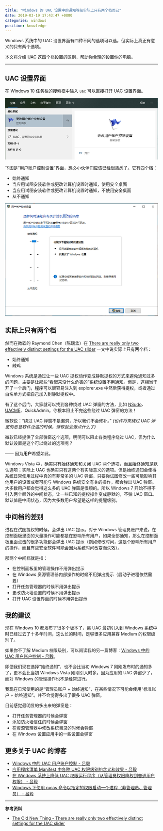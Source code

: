 ```yaml
---
title: "Windows 的 UAC 设置中的通知等级实际上只有两个档而已"
date: 2019-03-19 17:43:47 +0800
categories: windows
position: knowledge
---
```


Windows 系统中的 UAC 设置界面有四种不同的选项可以选，但实际上真正有意义的只有两个选项。

本文将介绍 UAC 这四个档设置的区别，帮助你合理的设置你的电脑。

---

## UAC 设置界面

在 Windows 10 任务栏的搜索框中输入 `uac` 可以直接打开 UAC 设置界面。

![搜索“更改用户账户控制设置”](/static/posts/2019-03-19-16-40-47.png)

下图是“用户账户控制设置”界面，想必小伙伴们应该已经很熟悉了。它有四个档：

- 始终通知
- 当应用试图安装软件或更改计算机设置时通知，使用安全桌面
- 当应用试图安装软件或更改计算机设置时通知，不使用安全桌面
- 从不通知

![用户账户控制设置](/static/posts/2019-03-17-18-42-26.png)

## 实际上只有两个档

然而在微软的 Raymond Chen（陈瑞孟）在 [There are really only two effectively distinct settings for the UAC slider](https://devblogs.microsoft.com/oldnewthing/?p=94105) 一文中说实际上只有两个档：

- 始终通知
- 辣鸡

Windows 系统是通过让一些 UAC 提权动作变成静默提权的方式来避免通知过多的问题，主要是让那些“看起来没什么危害的”系统设置不用通知。但是，这相当于开了一个后门，程序可以很容易注入到 explorer.exe 中然后获得提权，或者通过白名单方式把自己加入到静默提权中。

有了这个后门，大家就可以找到各种绕过 UAC 弹窗的方法，比如 [NSudo](https://github.com/M2Team/NSudo)、[UACME](https://github.com/hfiref0x/UACME)、QuickAdmin。你根本阻止不完这些绕过 UAC 弹窗的方法！

微软说：“绕过 UAC 弹窗不是漏洞，所以我们不会修补。” *(也许将来绕过 UAC 弹窗的恶意软件泛滥的时候，微软就会做点什么了)*

微软已经提供了全部弹窗这个选项，明明可以阻止各类程序绕过 UAC，但为什么默认设置是这个可以绕过的选项呢？

—— 因为**用户**希望如此。

Windows Vista 中，确实只有始终通知和关闭 UAC 两个选项，而且始终通知是默认选项；实际上 UAC 也确实只有这两个有实际意义的选项。但是始终通知会使得系统日常使用过程中真的有非常多的 UAC 弹窗，只要你试图修改一些可能影响其他用户的设置或者可能与 Windows 系统安全有关的操作，都会弹出 UAC 弹窗。大多数用户都会觉得这么多的 UAC 弹窗是很烦的。所以 Windows 7 开始不得不引入两个额外的中间状态，让一些已知的提权操作变成静默的，不弹 UAC 窗口。默认值是中间状态，因为大多数用户希望是这样的提醒级别。

## 中间档的差别

进程在试图提权的时候，会弹出 UAC 提示。对于 Windows 管理员账户来说，在控制面板里面的大量操作可能都是在影响所有用户，如果全部通知，那么在控制面板里面点击的很多功能都会弹出 UAC 提示（例如修改时间，这是个影响所有用户的操作，而且有些安全软件可能会因为系统时间改变而失效）。

那两个中间档就是指：

- 在控制面板里的管理操作不用弹出提示
- 在 Windows 资源管理器内部操作的时候不用弹出提示（启动子进程依然需要）
- 打开任务管理器的时候不用弹出提示
- 更改防火墙设置的时候不用弹出提示
- 打开 UAC 设置界面的时候不用弹出提示

## 我的建议

现在 Windows 10 都发布了很多个版本了，离 UAC 最初引入到 Windows 系统中时已经过去了十多年时间，这么长的时间，足够很多应用兼容 Medium 的权限级别了。

如果你不了解 Medium 权限级别，可以阅读我的另一篇博客：[Windows 中的 UAC 用户账户控制 - 吕毅](/post/windows-user-account-control)。

即便我们现在选择“始终通知”，也不会比当初 Windows 7 刚刚发布时的通知多了，更不会比当初 Windows Vista 刚刚引入时多。因为应用的 UAC 弹窗少了，而对 Windows 的管理操作也不是经常进行。

我现在日常使用的是“管理员账户 + 始终通知”，在某些情况下可能会使用“标准账户 + 始终通知”。并不会觉得多出了很多 UAC 弹窗。

目前感觉最明显的多出来的弹窗是：

- 打开任务管理器的时候会弹窗
- 添加防火墙信任的时候会弹窗
- 在资源管理器中修改系统目录的时候会弹窗
- 在 Windows 设置应用中的一些设置会弹窗

## 更多关于 UAC 的博客

- [Windows 中的 UAC 用户账户控制 - 吕毅](/post/windows-user-account-control)
- [应用程序清单 Manifest 中各种 UAC 权限级别的含义和效果 - 吕毅](/post/requested-execution-level-of-application-manifest)
- [在 Windows 系统上降低 UAC 权限运行程序（从管理员权限降权到普通用户权限） - 吕毅](/post/start-process-with-lowered-uac-privileges)
- [Windows 下使用 runas 命令以指定的权限启动一个进程（非管理员、管理员） - 吕毅](/post/start-process-in-a-specific-trust-level)

---

**参考资料**

- [The Old New Thing - There are really only two effectively distinct settings for the UAC slider](https://devblogs.microsoft.com/oldnewthing/?p=94105)
